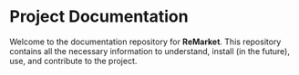 # Project Documentation

Welcome to the documentation repository for **ReMarket**. This repository contains all the necessary information to understand, install (in the future), use, and contribute to the project.

